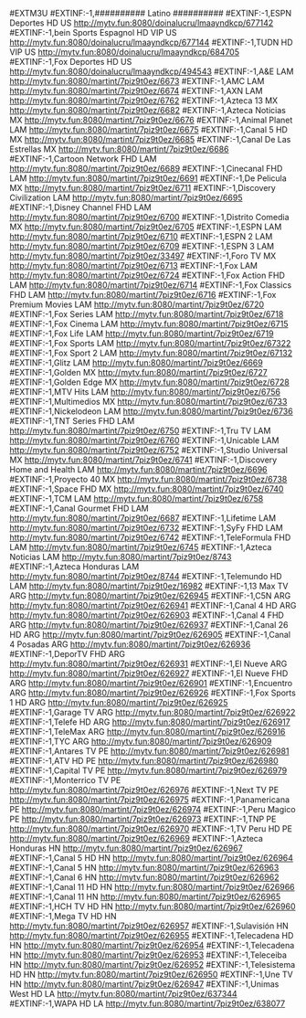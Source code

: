 #EXTM3U
#EXTINF:-1,########## Latino ##########
#EXTINF:-1,ESPN Deportes HD US
http://mytv.fun:8080/doinalucru/lmaayndkcp/677142
#EXTINF:-1,bein Sports Espagnol HD VIP US
http://mytv.fun:8080/doinalucru/lmaayndkcp/677144
#EXTINF:-1,TUDN HD VIP US
http://mytv.fun:8080/doinalucru/lmaayndkcp/684705
#EXTINF:-1,Fox Deportes HD US
http://mytv.fun:8080/doinalucru/lmaayndkcp/494543
#EXTINF:-1,A&E LAM
http://mytv.fun:8080/martint/7piz9t0ez/6673
#EXTINF:-1,AMC LAM
http://mytv.fun:8080/martint/7piz9t0ez/6674
#EXTINF:-1,AXN LAM
http://mytv.fun:8080/martint/7piz9t0ez/6762
#EXTINF:-1,Azteca 13 MX
http://mytv.fun:8080/martint/7piz9t0ez/6682
#EXTINF:-1,Azteca Noticias MX
http://mytv.fun:8080/martint/7piz9t0ez/6676
#EXTINF:-1,Animal Planet LAM
http://mytv.fun:8080/martint/7piz9t0ez/6675
#EXTINF:-1,Canal 5 HD MX
http://mytv.fun:8080/martint/7piz9t0ez/6685
#EXTINF:-1,Canal De Las Estrellas MX
http://mytv.fun:8080/martint/7piz9t0ez/6686
#EXTINF:-1,Cartoon Network FHD LAM
http://mytv.fun:8080/martint/7piz9t0ez/6689
#EXTINF:-1,Cinecanal FHD LAM
http://mytv.fun:8080/martint/7piz9t0ez/6691
#EXTINF:-1,De Pelicula MX
http://mytv.fun:8080/martint/7piz9t0ez/6711
#EXTINF:-1,Discovery Civilization LAM
http://mytv.fun:8080/martint/7piz9t0ez/6695
#EXTINF:-1,Disney Channel FHD LAM
http://mytv.fun:8080/martint/7piz9t0ez/6700
#EXTINF:-1,Distrito Comedia MX
http://mytv.fun:8080/martint/7piz9t0ez/6705
#EXTINF:-1,ESPN LAM
http://mytv.fun:8080/martint/7piz9t0ez/6710
#EXTINF:-1,ESPN 2 LAM
http://mytv.fun:8080/martint/7piz9t0ez/6709
#EXTINF:-1,ESPN 3 LAM
http://mytv.fun:8080/martint/7piz9t0ez/33497
#EXTINF:-1,Foro TV MX
http://mytv.fun:8080/martint/7piz9t0ez/6713
#EXTINF:-1,Fox LAM
http://mytv.fun:8080/martint/7piz9t0ez/6724
#EXTINF:-1,Fox Action FHD LAM
http://mytv.fun:8080/martint/7piz9t0ez/6714
#EXTINF:-1,Fox Classics FHD LAM
http://mytv.fun:8080/martint/7piz9t0ez/6716
#EXTINF:-1,Fox Premium Movies LAM
http://mytv.fun:8080/martint/7piz9t0ez/6720
#EXTINF:-1,Fox Series LAM
http://mytv.fun:8080/martint/7piz9t0ez/6718
#EXTINF:-1,Fox Cinema LAM
http://mytv.fun:8080/martint/7piz9t0ez/6715
#EXTINF:-1,Fox Life LAM
http://mytv.fun:8080/martint/7piz9t0ez/6719
#EXTINF:-1,Fox Sports LAM
http://mytv.fun:8080/martint/7piz9t0ez/67322
#EXTINF:-1,Fox Sport 2 LAM
http://mytv.fun:8080/martint/7piz9t0ez/67132
#EXTINF:-1,Glitz LAM
http://mytv.fun:8080/martint/7piz9t0ez/6669
#EXTINF:-1,Golden MX
http://mytv.fun:8080/martint/7piz9t0ez/6727
#EXTINF:-1,Golden Edge MX
http://mytv.fun:8080/martint/7piz9t0ez/6728
#EXTINF:-1,MTV Hits LAM
http://mytv.fun:8080/martint/7piz9t0ez/6756
#EXTINF:-1,Multimedios MX
http://mytv.fun:8080/martint/7piz9t0ez/6733
#EXTINF:-1,Nickelodeon LAM
http://mytv.fun:8080/martint/7piz9t0ez/6736
#EXTINF:-1,TNT Series FHD LAM
http://mytv.fun:8080/martint/7piz9t0ez/6750
#EXTINF:-1,Tru TV LAM
http://mytv.fun:8080/martint/7piz9t0ez/6760
#EXTINF:-1,Unicable LAM
http://mytv.fun:8080/martint/7piz9t0ez/6752
#EXTINF:-1,Studio Universal MX
http://mytv.fun:8080/martint/7piz9t0ez/6741
#EXTINF:-1,Discovery Home and Health LAM
http://mytv.fun:8080/martint/7piz9t0ez/6696
#EXTINF:-1,Proyecto 40 MX
http://mytv.fun:8080/martint/7piz9t0ez/6738
#EXTINF:-1,Space FHD MX
http://mytv.fun:8080/martint/7piz9t0ez/6740
#EXTINF:-1,TCM LAM
http://mytv.fun:8080/martint/7piz9t0ez/6758
#EXTINF:-1,Canal Gourmet FHD LAM
http://mytv.fun:8080/martint/7piz9t0ez/6687
#EXTINF:-1,Lifetime LAM
http://mytv.fun:8080/martint/7piz9t0ez/6732
#EXTINF:-1,SyFy FHD LAM
http://mytv.fun:8080/martint/7piz9t0ez/6742
#EXTINF:-1,TeleFormula FHD LAM
http://mytv.fun:8080/martint/7piz9t0ez/6745
#EXTINF:-1,Azteca Noticias LAM
http://mytv.fun:8080/martint/7piz9t0ez/8743
#EXTINF:-1,Azteca Honduras LAM
http://mytv.fun:8080/martint/7piz9t0ez/8744
#EXTINF:-1,Telemundo HD LAM
http://mytv.fun:8080/martint/7piz9t0ez/16982
#EXTINF:-1,13 Max TV ARG
http://mytv.fun:8080/martint/7piz9t0ez/626945
#EXTINF:-1,C5N ARG
http://mytv.fun:8080/martint/7piz9t0ez/626941
#EXTINF:-1,Canal 4 HD ARG
http://mytv.fun:8080/martint/7piz9t0ez/626903
#EXTINF:-1,Canal 4 FHD ARG
http://mytv.fun:8080/martint/7piz9t0ez/626937
#EXTINF:-1,Canal 26 HD ARG
http://mytv.fun:8080/martint/7piz9t0ez/626905
#EXTINF:-1,Canal 4 Posadas ARG
http://mytv.fun:8080/martint/7piz9t0ez/626936
#EXTINF:-1,DeporTV FHD ARG
http://mytv.fun:8080/martint/7piz9t0ez/626931
#EXTINF:-1,El Nueve ARG
http://mytv.fun:8080/martint/7piz9t0ez/626927
#EXTINF:-1,El Nueve FHD ARG
http://mytv.fun:8080/martint/7piz9t0ez/626901
#EXTINF:-1,Encuentro ARG
http://mytv.fun:8080/martint/7piz9t0ez/626926
#EXTINF:-1,Fox Sports 1 HD ARG
http://mytv.fun:8080/martint/7piz9t0ez/626925
#EXTINF:-1,Garage TV ARG
http://mytv.fun:8080/martint/7piz9t0ez/626922
#EXTINF:-1,Telefe HD ARG
http://mytv.fun:8080/martint/7piz9t0ez/626917
#EXTINF:-1,TeleMax ARG
http://mytv.fun:8080/martint/7piz9t0ez/626916
#EXTINF:-1,TYC ARG
http://mytv.fun:8080/martint/7piz9t0ez/626909
#EXTINF:-1,Antares TV PE
http://mytv.fun:8080/martint/7piz9t0ez/626981
#EXTINF:-1,ATV HD PE
http://mytv.fun:8080/martint/7piz9t0ez/626980
#EXTINF:-1,Capital TV PE
http://mytv.fun:8080/martint/7piz9t0ez/626979
#EXTINF:-1,Monterrico TV PE
http://mytv.fun:8080/martint/7piz9t0ez/626976
#EXTINF:-1,Next TV PE
http://mytv.fun:8080/martint/7piz9t0ez/626975
#EXTINF:-1,Panamericana PE
http://mytv.fun:8080/martint/7piz9t0ez/626974
#EXTINF:-1,Peru Magico PE
http://mytv.fun:8080/martint/7piz9t0ez/626973
#EXTINF:-1,TNP PE
http://mytv.fun:8080/martint/7piz9t0ez/626970
#EXTINF:-1,TV Peru HD PE
http://mytv.fun:8080/martint/7piz9t0ez/626969
#EXTINF:-1,Azteca Honduras HN
http://mytv.fun:8080/martint/7piz9t0ez/626967
#EXTINF:-1,Canal 5 HD HN
http://mytv.fun:8080/martint/7piz9t0ez/626964
#EXTINF:-1,Canal 5 HN
http://mytv.fun:8080/martint/7piz9t0ez/626963
#EXTINF:-1,Canal 6 HN
http://mytv.fun:8080/martint/7piz9t0ez/626962
#EXTINF:-1,Canal 11 HD HN
http://mytv.fun:8080/martint/7piz9t0ez/626966
#EXTINF:-1,Canal 11 HN
http://mytv.fun:8080/martint/7piz9t0ez/626965
#EXTINF:-1,HCH TV HD HN
http://mytv.fun:8080/martint/7piz9t0ez/626960
#EXTINF:-1,Mega TV HD HN
http://mytv.fun:8080/martint/7piz9t0ez/626957
#EXTINF:-1,Sulavisión HN
http://mytv.fun:8080/martint/7piz9t0ez/626955
#EXTINF:-1,Telecadena HD HN
http://mytv.fun:8080/martint/7piz9t0ez/626954
#EXTINF:-1,Telecadena HN
http://mytv.fun:8080/martint/7piz9t0ez/626953
#EXTINF:-1,Teleceiba HN
http://mytv.fun:8080/martint/7piz9t0ez/626952
#EXTINF:-1,Telesistema HD HN
http://mytv.fun:8080/martint/7piz9t0ez/626950
#EXTINF:-1,Une TV HN
http://mytv.fun:8080/martint/7piz9t0ez/626947
#EXTINF:-1,Unimas West HD LA
http://mytv.fun:8080/martint/7piz9t0ez/637344
#EXTINF:-1,WAPA HD LA
http://mytv.fun:8080/martint/7piz9t0ez/638077

